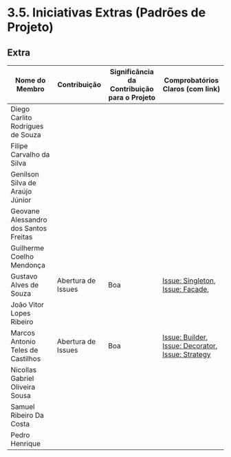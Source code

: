 # 3.5. Iniciativas Extras (Padrões de Projeto)


## Extra

| Nome do Membro                        | Contribuição | Significância da Contribuição para o Projeto | Comprobatórios Claros (com link) |
| ------------------------------------- | ------------ | -------------------------------------------- | -------------------------------- |
| Diego Carlito Rodrigues de Souza      |              |                                              |                                  |
| Filipe Carvalho da Silva              |              |                                              |                                  |
| Genilson Silva de Araújo Júnior       |              |                                              |                                  |
| Geovane Alessandro dos Santos Freitas |              |                                              |                                  |
| Guilherme Coelho Mendonça             |              |                                              |                                  |
| Gustavo Alves de Souza                |    Abertura de Issues       |    Boa                                        |                         [Issue: Singleton](https://github.com/UnBArqDsw2025-1-Turma02/2025.1_T02_G6_Cafe_Entrega_03/issues/6), [Issue: Facade](https://github.com/UnBArqDsw2025-1-Turma02/2025.1_T02_G6_Cafe_Entrega_03/issues/11),       |
| João Vitor Lopes Ribeiro              |              |                                              |                                  |
| Marcos Antonio Teles de Castilhos     |  Abertura de Issues | Boa |[Issue: Builder](https://github.com/UnBArqDsw2025-1-Turma02/2025.1_T02_G6_Cafe_Entrega_03/issues/1), [Issue: Decorator](https://github.com/UnBArqDsw2025-1-Turma02/2025.1_T02_G6_Cafe_Entrega_03/issues/2), [Issue: Strategy](https://github.com/UnBArqDsw2025-1-Turma02/2025.1_T02_G6_Cafe_Entrega_03/issues/3)|
| Nicollas Gabriel Oliveira Sousa       |              |                                              |                                  |
| Samuel Ribeiro Da Costa               |              |                                              |                                  |
| Pedro Henrique                        |              |                                              |                                  |